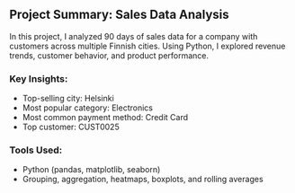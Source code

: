 ##  Project Summary: Sales Data Analysis

In this project, I analyzed 90 days of sales data for a company with customers across multiple Finnish cities. Using Python, I explored revenue trends, customer behavior, and product performance.

### Key Insights:
-  Top-selling city: Helsinki
-  Most popular category: Electronics
-  Most common payment method: Credit Card
-  Top customer: CUST0025

### Tools Used:
- Python (pandas, matplotlib, seaborn)
- Grouping, aggregation, heatmaps, boxplots, and rolling averages
